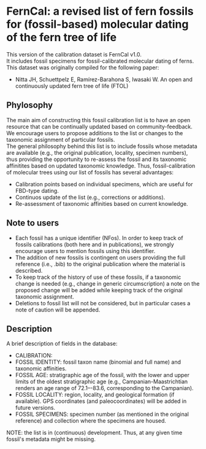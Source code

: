 # FernCal: a revised list of fern fossils for (fossil-based) molecular dating of the fern tree of life  
This version of the calibration dataset is FernCal v1.0.  
It includes fossil specimens for fossil-calibrated molecular dating of ferns.     
This dataset was originally compiled for the following paper:  
- Nitta JH, Schuettpelz E, Ramírez-Barahona S, Iwasaki W. An open and continuously updated fern tree of life (FTOL)

## Phylosophy
The main aim of constructing this fossil calibration list is to have an open resource that can be continually updated based on community-feedback. We encourage users to propose additions to the list or changes to the taxonomic assignment of particular fossils.  
The general philosophy behind this list is to include fossils whose metadata are available (e.g., the original publication, locality, specimen numbers), thus providing the opportunity to re-assess the fossil and its taxonomic affinitites based on updated taxonomic knowledge. Thus, fossil-calibration of molecular trees using our list of fossils has several advantages:
- Calibration points based on individual specimens, which are useful for FBD-type dating.
- Continuos update of the list (e.g., corrections or additions).
- Re-assessment of taxonomic affinities based on current knowledge.

## Note to users
- Each fossil has a unique identifier (NFos). In order to keep track of fossils calibrations (both here and in publications), we strongly encourage users to mention fossils using this identifier.  
- The addition of new fossils is contingent on users providing the full reference (i.e., .bib) to the original publication where the material is described.  
- To keep track of the history of use of these fossils, if a taxonomic change is needed (e.g., change in generic circumscription) a note on the proposed change will be added while keeping track of the original taxonomic assignment.  
- Deletions to fossil list will not be considered, but in particular cases a note of caution will be appended.   

## Description
A brief description of fields in the database:
- CALIBRATION:
- FOSSIL IDENTITY: fossil taxon name (binomial and full name) and taxonomic affinities.
- FOSSIL AGE: stratigraphic age of the fossil, with the lower and upper limits of the oldest stratigraphic age (e.g., Campanian-Maastrichtian renders an age range of 72.1–-83.6, corresponding to the Campanian). 
- FOSSIL LOCALITY: region, locality, and geological formation (if available). GPS coordinates (and paleocoordinates) will be added in future versions.
- FOSSIL SPECIMENS: specimen number (as mentioned in the original reference) and collection where the specimens are housed.

NOTE: the list is in (continuous) development. Thus, at any given time fossil's metadata might be missing.
